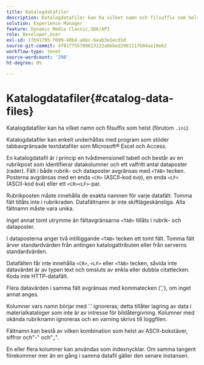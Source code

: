 ```yaml
---
title: Katalogdatafiler
description: Katalogdatafiler kan ha vilket namn och filsuffix som helst (förutom .ini).
solution: Experience Manager
feature: Dynamic Media Classic,SDK/API
role: Developer,User
exl-id: 1fb91795-f699-40b4-a6bc-6eab3e1ecd1d
source-git-commit: 4f81f755789613222a66bed2961117604ae19e62
workflow-type: tm+mt
source-wordcount: '298'
ht-degree: 0%

---
```


# Katalogdatafiler{#catalog-data-files}

Katalogdatafiler kan ha vilket namn och filsuffix som helst (förutom `.ini`).

Katalogdatafiler kan enkelt underhållas med program som stöder tabbavgränsade textdatafiler som Microsoft® Excel och Access.

En katalogdatafil är i princip en tvådimensionell tabell och består av en rubrikpost som identifierar datakolumner och ett valfritt antal dataposter (rader). Fält i både rubrik- och dataposter avgränsas med `<TAB>` tecken. Posterna avgränsas med en enda `<CR>` (ASCII-kod `0xD`), en enda `<LF>` (ASCII-kod `0xA`) eller ett `<CR><LF>`-par.

Rubrikposten måste innehålla de exakta namnen för varje datafält. Tomma fält tillåts inte i rubrikraden. Datafältnamn är inte skiftlägeskänsliga. Alla fältnamn måste vara unika.

Inget annat tomt utrymme än fältavgränsarna `<TAB>` tillåts i rubrik- och dataposter.

I dataposterna anger två intilliggande `<TAB>` tecken ett tomt fält. Tomma fält ärver standardvärden från antingen katalogattributen eller från serverns standardvärden.

Datafälten får inte innehålla `<CR>`, `<LF>` eller `<TAB>` tecken, såvida inte datavärdet är av typen text och omsluts av enkla eller dubbla citattecken. Koda inte HTTP-datafält.

Flera datavärden i samma fält avgränsas med kommatecken (&#39;,&#39;), om inget annat anges.

Kolumner vars namn börjar med &#39;.&#39; ignoreras; detta tillåter lagring av data i materialkataloger som inte är av intresse för bildåtergivning. Kolumner med okända rubriknamn ignoreras och en varning skrivs till loggfilen.

Fältnamn kan bestå av vilken kombination som helst av ASCII-bokstäver, siffror och&quot;-&quot; och&quot;_&quot;.

En eller flera kolumner kan användas som indexnycklar. Om samma tangent förekommer mer än en gång i samma datafil gäller den senare instansen.
